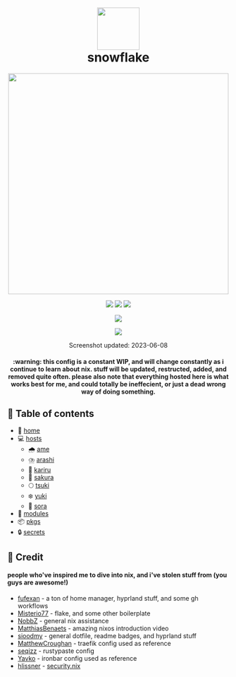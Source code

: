 <div align="center">
<h1>
<img width="96" src="https://files.artturin.com/files/nixoscolorful.svg"></img> <br>
  snowflake
</h1>
</h2><img src="https://raw.githubusercontent.com/catppuccin/catppuccin/main/assets/palette/macchiato.png" width="500" />
<p></p>
  <img src="https://img.shields.io/github/stars/notohh/snowflake?color=f5c2e7&labelColor=303446&style=for-the-badge&logo=starship&logoColor=f5c2e7">
  <img src="https://img.shields.io/github/repo-size/notohh/snowflake?color=fab387&labelColor=303446&style=for-the-badge&logo=github&logoColor=fab387">
  <img src="https://img.shields.io/static/v1.svg?style=for-the-badge&label=License&message=MIT&colorA=313244&colorB=cba6f7&logo=unlicense&logoColor=ca9ee6&"/>
 <p></p>
<img src="https://builtwithnix.org/badge.svg">
 <p></p>
<img src="https://i.imgur.com/23Gv6Gh.png"></img>
<p>
  Screenshot updated: 2023-06-08
</p>
<h4>
  :warning: this config is a constant WIP, 
  and will change constantly as i continue to learn about nix. stuff will be updated, restructed, added, and removed quite often. please also note that everything hosted here is what works best for me,   and could totally be ineffecient, or just a dead wrong way of doing something.</h4>
</div>

## :open_book: Table of contents

+ :house_with_garden: [home](home)
+ :computer: [hosts](hosts)
  - :cloud_with_rain: [ame](hosts/ame)
  - :cloud_with_lightning_and_rain: [arashi](hosts/arashi)
  - :wind_chime: [kariru](hosts/kariru)
  - :cherry_blossom: [sakura](hosts/sakura)
  - :full_moon: [tsuki](hosts/tsuki)
  - :snowflake: [yuki](hosts/yuki)
  - :milky_way: [sora](hosts/sora)
+ :electric_plug: [modules](modules)
+ :package: [pkgs](pkgs)
+ :lock: [secrets](secrets)

## :busts_in_silhouette: Credit
#### people who've inspired me to dive into nix, and i've stolen stuff from (you guys are awesome!)
+ [fufexan](https://github.com/fufexan) - a ton of home manager, hyprland stuff, and some gh workflows
+ [Misterio77](https://github.com/Misterio77) - flake, and some other boilerplate
+ [NobbZ](https://github.com/NobbZ) - general nix assistance
+ [MatthiasBenaets](https://github.com/MatthiasBenaets) - amazing nixos introduction video
+ [sioodmy](https://github.com/sioodmy) - general dotfile, readme badges, and hyprland stuff
+ [MatthewCroughan](https://github.com/MatthewCroughan) - traefik config used as reference
+ [seqizz](https://github.com/seqizz/nixos-config/blob/3ee51f406a8c7aa3afde9cdee97a43641b2ed2ef/modules/server/rustypaste.nix) - rustypaste config
+ [Yavko](https://github.com/yavko) - ironbar config used as reference
+ [hlissner](https://github.com/hlissner) - [security.nix](modules/security.nix)

